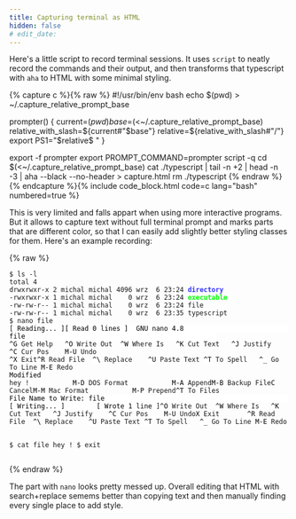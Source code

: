 ```yaml
---
title: Capturing terminal as HTML
hidden: false
# edit_date:
---
```

Here's a little script to record terminal sessions. It uses `script` to neatly record the commands and their output, and then transforms that typescript with `aha` to HTML with some minimal styling.

{% capture c %}{% raw %}
#!/usr/bin/env bash
echo $(pwd) > ~/.capture_relative_prompt_base

prompter() {
  current=$(pwd)
  base=$(<~/.capture_relative_prompt_base)
  relative_with_slash=${current#"$base"}
  relative=${relative_with_slash#"/"}
  export PS1="$relative\$ "
}

export -f prompter
export PROMPT_COMMAND=prompter
script -q
cd $(<~/.capture_relative_prompt_base)
cat ./typescript | tail -n +2 | head -n -3 | aha --black --no-header > capture.html
rm ./typescript
{% endraw %}{% endcapture %}{% include code_block.html code=c lang="bash" numbered=true %}

This is very limited and falls appart when using more interactive programs. But it allows to capture text without full terminal prompt and marks parts that are different color, so that I can easily add slightly better styling classes for them. Here's an example recording:

{% raw %}
<div><pre><code class="terminal">$ ls -l
total 4
drwxrwxr-x 2 michal michal 4096 wrz  6 23:24 <span style="font-weight:bold;color:#3333FF;">directory</span>
-rwxrwxr-x 1 michal michal    0 wrz  6 23:24 <span style="font-weight:bold;color:lime;">executable</span>
-rw-rw-r-- 1 michal michal    0 wrz  6 23:24 file
-rw-rw-r-- 1 michal michal    0 wrz  6 23:35 typescript
$ nano file
<span style="color:white;background-color:white;"></span><span style="color:black;background-color:white;">[ Reading... ]</span><span style="color:black;background-color:white;">[ Read 0 lines ]</span><span style="color:black;background-color:white;">  GNU nano 4.8                                     file                                                </span>
<span style="color:black;background-color:white;">^G</span> Get Help   <span style="color:black;background-color:white;">^O</span> Write Out  <span style="color:black;background-color:white;">^W</span> Where Is   <span style="color:black;background-color:white;">^K</span> Cut Text   <span style="color:black;background-color:white;">^J</span> Justify    <span style="color:black;background-color:white;">^C</span> Cur Pos    <span style="color:black;background-color:white;">M-U</span> Undo
<span style="color:black;background-color:white;">^X</span> Exit<span style="color:black;background-color:white;">^R</span> Read File  <span style="color:black;background-color:white;">^\</span> Replace    <span style="color:black;background-color:white;">^U</span> Paste Text <span style="color:black;background-color:white;">^T</span> To Spell   <span style="color:black;background-color:white;">^_</span> Go To Line <span style="color:black;background-color:white;">M-E</span> Redo
<span style="color:white;background-color:white;"></span><span style="color:black;background-color:white;">Modified</span>
hey !           <span style="color:black;background-color:white;">M-D</span> DOS Format           <span style="color:black;background-color:white;">M-A</span> Append<span style="color:black;background-color:white;">M-B</span> Backup File<span style="color:black;background-color:white;">C</span> Cancel<span style="color:black;background-color:white;">M-M</span> Mac Format           <span style="color:black;background-color:white;">M-P</span> Prepend<span style="color:black;background-color:white;">^T</span> To Files
<span style="color:black;background-color:white;">File Name to Write: file                                                                               </span> <span style="color:black;background-color:white;">[ Writing... ]</span><span style="color:black;background-color:white;">        </span><span style="color:black;background-color:white;">[ Wrote 1 line ]</span><span style="color:black;background-color:white;">^O</span> Write Out  <span style="color:black;background-color:white;">^W</span> Where Is   <span style="color:black;background-color:white;">^K</span> Cut Text   <span style="color:black;background-color:white;">^J</span> Justify    <span style="color:black;background-color:white;">^C</span> Cur Pos    <span style="color:black;background-color:white;">M-U</span> Undo<span style="color:black;background-color:white;">X</span> Exit       <span style="color:black;background-color:white;">^R</span> Read File  <span style="color:black;background-color:white;">^\</span> Replace    <span style="color:black;background-color:white;">^U</span> Paste Text <span style="color:black;background-color:white;">^T</span> To Spell   <span style="color:black;background-color:white;">^_</span> Go To Line <span style="color:black;background-color:white;">M-E</span> Redo


$ cat file
hey !
$ exit</code></pre></div>
{% endraw %}

The part with `nano` looks pretty messed up. Overall editing that HTML with search+replace semems better than copying text and then manually finding every single place to add style.
